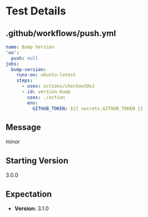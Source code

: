 # Test Details
## .github/workflows/push.yml
```YAML
name: Bump Version
'on':
  push: null
jobs:
  bump-version:
    runs-on: ubuntu-latest
    steps:
      - uses: actions/checkout@v2
      - id: version-bump
        uses: ./action
        env:
          GITHUB_TOKEN: ${{ secrets.GITHUB_TOKEN }}

```
## Message
minor
## Starting Version
3.0.0
## Expectation
- **Version:** 3.1.0